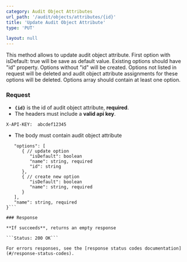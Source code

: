 ```yaml
---
category: Audit Object Attributes
url_path: '/audit/objects/attributes/{id}'
title: 'Update Audit Object Attribute'
type: 'PUT'

layout: null
---
```


This method allows to update audit object attribute. First option with isDefault: true will be save as default value. Existing options should have "id" property. Options without "id" will be created. Options not listed in request will be deleted and audit object attribute assignments for these options will be deleted.
Options array should contain at least one option.

### Request

* **`{id}`** is the id of audit object attribute, **required**.
* The headers must include a **valid api key**.

```X-API-KEY:  abcdef12345```

* The body must contain audit object attribute

```{
   "options": [
      { // update option
         "isDefault": boolean
         "name": string, required
         "id": string         
      },
      { // create new option
         "isDefault": boolean
         "name": string, required
      }
   ],
   "name": string, required
}```

### Response

**If succeeds**, returns an empty response

```Status: 200 OK```

For errors responses, see the [response status codes documentation](#/response-status-codes).
